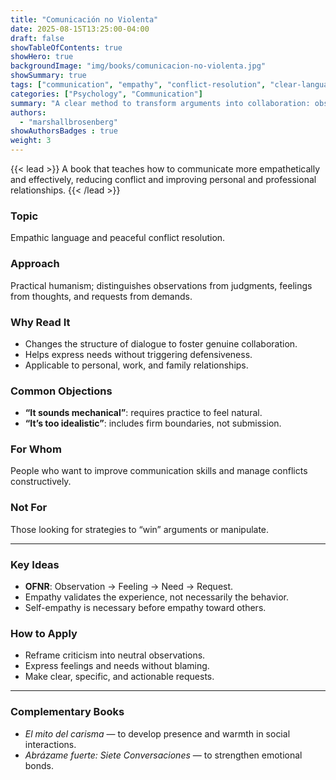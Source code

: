 ```yaml
---
title: "Comunicación no Violenta"
date: 2025-08-15T13:25:00-04:00
draft: false
showTableOfContents: true
showHero: true
backgroundImage: "img/books/comunicacion-no-violenta.jpg"
showSummary: true
tags: ["communication", "empathy", "conflict-resolution", "clear-language", "boundaries"]
categories: ["Psychology", "Communication"]
summary: "A clear method to transform arguments into collaboration: observations without judgment, feelings, needs, and concrete requests."
authors:
  - "marshallbrosenberg"
showAuthorsBadges : true
weight: 3
---
```


{{< lead >}}
A book that teaches how to communicate more empathetically and effectively, reducing conflict and improving personal and professional relationships.
{{< /lead >}}

### Topic
Empathic language and peaceful conflict resolution.

### Approach
Practical humanism; distinguishes observations from judgments, feelings from thoughts, and requests from demands.

### Why Read It
* Changes the structure of dialogue to foster genuine collaboration.
* Helps express needs without triggering defensiveness.
* Applicable to personal, work, and family relationships.

### Common Objections
- **“It sounds mechanical”**: requires practice to feel natural.
- **“It’s too idealistic”**: includes firm boundaries, not submission.

### For Whom
People who want to improve communication skills and manage conflicts constructively.

### Not For
Those looking for strategies to “win” arguments or manipulate.

---

### Key Ideas
- **OFNR**: Observation → Feeling → Need → Request.
- Empathy validates the experience, not necessarily the behavior.
- Self-empathy is necessary before empathy toward others.

### How to Apply
- Reframe criticism into neutral observations.
- Express feelings and needs without blaming.
- Make clear, specific, and actionable requests.

---

### Complementary Books
- *El mito del carisma* — to develop presence and warmth in social interactions.
- *Abrázame fuerte: Siete Conversaciones* — to strengthen emotional bonds.
